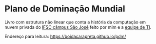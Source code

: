 # Plano de Dominação Mundial  
Livro com estrutura não linear que conta a história da computação em nuvem privada do
[IFSC câmpus São José](https://sj.ifsc.edu.br/)
feito por mim e a [equipe de TI](https://ctic.sj.ifsc.edu.br).

Endereço para leitura:
https://boidacarapreta.github.io/pdm/
